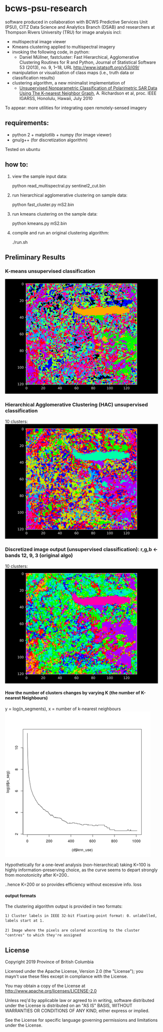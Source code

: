 # bcws-psu-research
software produced in collaboration with BCWS Predictive Services Unit (PSU), CITZ Data Science and Analytics Branch (DSAB) and researchers at Thompson Rivers University (TRU) for image analysis incl:

* multispectral image viewer
* Kmeans clustering applied to multispectral imagery
* invoking the following code, in python:
   * Daniel Müllner, fastcluster: Fast Hierarchical, Agglomerative Clustering Routines for R and Python, Journal of Statistical Software 53 (2013), no. 9, 1–18, URL http://www.jstatsoft.org/v53/i09/
* manipulation or visualization of class maps (i.e., truth data or classification results)
* clustering algorithm, a new minimalist implementation of
    * [Unsupervised Nonparametric Classification of Polarimetric SAR Data Using The K-nearest Neighbor Graph](http://ashlinrichardson.com/uvic/papers/2010_richardson_igarss.pdf), A. Richardson et al, proc. IEEE IGARSS, Honolulu, Hawaii, July 2010

To appear: more utilities for integrating open remotely-sensed imagery
## requirements:
* python 2 + matplotlib + numpy (for image viewer)
* gnu/g++ (for discretization algorithm)

Tested on ubuntu

## how to:
1) view the sample input data:

    python read_multispectral.py sentinel2_cut.bin

2) run hierarchical agglomerative clustering on sample data:

    python fast_cluster.py mS2.bin
    
3) run kmeans clustering on the sample data:

    python kmeans.py mS2.bin

4) compile and run an original clustering algorithm:

    ./run.sh



## Preliminary Results

### K-means unsupervised classification
<img src="output/kmeans.bin_wheel.bin.png" width="640">

### Hierarchical Agglomerative Clustering (HAC) unsupervised classification
10 clusters: <br>
<img src="output/fastclust.bin_wheel.bin.png" width="640">

### Discretized image output (unsupervised classification): r,g,b <- bands 12, 9, 3 (original algo)
10 clusters: <br>
<img src="output/317.lab_wheel.bin.png " width="640">

#### How the number of clusters changes by varying K (the number of K-nearest Neighbours)
y = log(n_segments), x = number of k-nearest neighbours 
![alt text](output/plot.png)

Hypothetically for a one-level analysis (non-hierarchical) taking K=100 is highly information-preserving choice, as the curve seems to depart strongly from monotonicity after K=200..

..hence K=200 or so provides efficiency without excessive info. loss
#### output formats
The clustering algorithm output is provided in two formats:

    1) Cluster labels in IEEE 32-bit Floating-point format: 0. unlabelled, labels start at 1.
        
    2) Image where the pixels are colored according to the cluster "centres" to which they're assigned

## License

Copyright 2019 Province of British Columbia

Licensed under the Apache License, Version 2.0 (the "License");
you mayn't use these files except in compliance with the License.

You may obtain a copy of the License at
http://www.apache.org/licenses/LICENSE-2.0

Unless req'd by applicable law or agreed to in writing,
software distributed under the License is distributed on an
"AS IS" BASIS, WITHOUT WARRANTIES OR CONDITIONS OF ANY KIND,
either express or implied.

See the License for specific language governing permissions
and limitations under the License.

